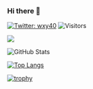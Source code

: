 ### Hi there 👋

[![Twitter: wxy40](https://img.shields.io/twitter/follow/wxy40?style=social)](https://twitter.com/wxy40)
![Visitors](https://visitor-badge.glitch.me/badge?page_id=contiki9&left_color=gray&right_color=blue)
 
![](https://github-profile-summary-cards.vercel.app/api/cards/profile-details?username=w40141&theme=vue)
 
![GitHub Stats](https://github-readme-stats.vercel.app/api?username=w40141&show_icons=true)
 
[![Top Langs](https://github-readme-stats.vercel.app/api/top-langs/?username=w40141&layout=compact&langs_count=10)](https://github.com/anuraghazra/github-readme-stats)

[![trophy](https://github-profile-trophy.vercel.app/?username=w40141&column=7
)](https://github.com/ryo-ma/github-profile-trophy)

<!--
**w40141/w40141** is a ✨ _special_ ✨ repository because its `README.md` (this file) appears on your GitHub profile.

Here are some ideas to get you started:

- 🔭 I’m currently working on ...
- 🌱 I’m currently learning ...
- 👯 I’m looking to collaborate on ...
- 🤔 I’m looking for help with ...
- 💬 Ask me about ...
- 📫 How to reach me: ...
- 😄 Pronouns: ...
- ⚡ Fun fact: ...
-->
